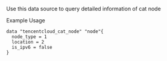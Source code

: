 Use this data source to query detailed information of cat node

Example Usage

```hcl
data "tencentcloud_cat_node" "node"{
  node_type = 1
  location = 2
  is_ipv6 = false
}
```